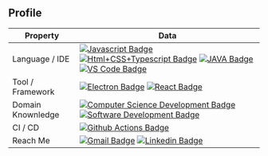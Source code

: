 ## Profile
Property                 | Data  
-------------------------|------
Language / IDE           | [![Javascript Badge](https://img.shields.io/badge/-Javascript-F7DF1E?style=flat&logo=Javascript&logoColor=white)](https://github.com/search?l=JavaScript&q=user%3Aolimdzhon&type=Repositories) [![Html+CSS+Typescript Badge](https://img.shields.io/badge/-Typescript-2088FF?style=flat&logo=Typescript&logoColor=white)](https://github.com/search?l=Typescript&q=user%3Aolimdzhon&type=Repositories) [![JAVA Badge](https://img.shields.io/badge/-Eclipse-007396?style=flat&logo=JAVA&logoColor=white)](https://github.com/search?q=user%3Aolimdzhon&type=Repositories) [![VS Code Badge](https://img.shields.io/badge/-VS%20Code-2088FF?style=flat&logo=Code&logoColor=white)](https://github.com/search?l=Code&q=user%3Aolimdzhon&type=Repositories)
Tool / Framework         | [![Electron Badge](https://img.shields.io/badge/-Electron-47848F?style=flat&logo=Electron&logoColor=white)](https://github.com/olimdzhon/MangaPrettier) [![React Badge](https://img.shields.io/badge/-React-61DAFB?style=flat&logo=Electron&logoColor=white)](https://github.com/olimdzhon/AxisCult)
Domain Knownledge        | [![Computer Science Development Badge](https://img.shields.io/badge/-Computer%20Science-FAB040?style=flat&logoColor=white)](https://github.com/search?q=user%3Aolimdzhon&type=Repositories) [![Software Development Badge](https://img.shields.io/badge/-Software%20Development-FF6600?style=flat&logoColor=white)](https://github.com/search?q=user%3Aolimdzhon&type=Repositories)
CI / CD                  | [![Github Actions Badge](https://img.shields.io/badge/-Github%20Actions-2088FF?style=flat&logo=Github-Actions&logoColor=white)](https://github.com/olimdzhon/olimdzhon)
Reach Me                 | [![Gmail Badge](https://img.shields.io/badge/-write2sd34-e54448?style=flat&logo=Gmail&logoColor=white)](mailto:write2sd34@gmail.com) [![Linkedin Badge](https://img.shields.io/badge/-olimjon%20sadykov-blue?style=flat&logo=Linkedin&logoColor=white)](https://www.linkedin.com/in/olimjon-sadykov-3512871ab/)
